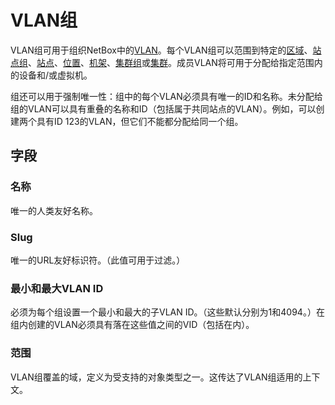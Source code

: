 # VLAN组

VLAN组可用于组织NetBox中的[VLAN](./vlan.md)。每个VLAN组可以范围到特定的[区域](../dcim/region.md)、[站点组](../dcim/sitegroup.md)、[站点](../dcim/sitegroup.md)、[位置](../dcim/location.md)、[机架](../dcim/rack.md)、[集群组](../virtualization/clustergroup.md)或[集群](../virtualization/cluster.md)。成员VLAN将可用于分配给指定范围内的设备和/或虚拟机。

组还可以用于强制唯一性：组中的每个VLAN必须具有唯一的ID和名称。未分配给组的VLAN可以具有重叠的名称和ID（包括属于共同站点的VLAN）。例如，可以创建两个具有ID 123的VLAN，但它们不能都分配给同一个组。

## 字段

### 名称

唯一的人类友好名称。

### Slug

唯一的URL友好标识符。（此值可用于过滤。）

### 最小和最大VLAN ID

必须为每个组设置一个最小和最大的子VLAN ID。（这些默认分别为1和4094。）在组内创建的VLAN必须具有落在这些值之间的VID（包括在内）。

### 范围

VLAN组覆盖的域，定义为受支持的对象类型之一。这传达了VLAN组适用的上下文。
